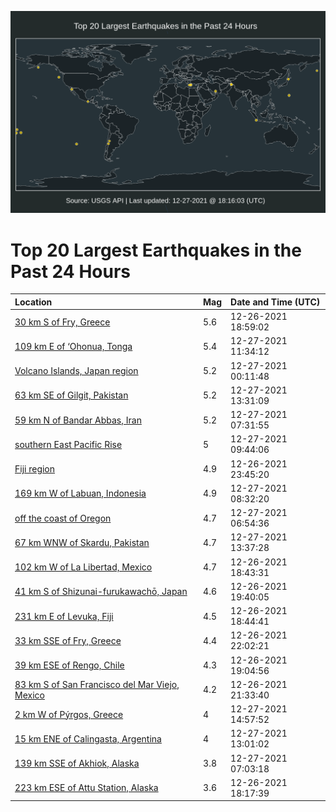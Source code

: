 ![Map](./map.png)

# Top 20 Largest Earthquakes in the Past 24 Hours

| Location | Mag | Date and Time (UTC) |
|:---|:---|:---|
| [30 km S of Fry, Greece](https://earthquake.usgs.gov/earthquakes/eventpage/us6000gfhq) | 5.6 | 12-26-2021 18:59:02 |
| [109 km E of ‘Ohonua, Tonga](https://earthquake.usgs.gov/earthquakes/eventpage/us6000gfli) | 5.4 | 12-27-2021 11:34:12 |
| [Volcano Islands, Japan region](https://earthquake.usgs.gov/earthquakes/eventpage/us6000gfj3) | 5.2 | 12-27-2021 00:11:48 |
| [63 km SE of Gilgit, Pakistan](https://earthquake.usgs.gov/earthquakes/eventpage/us6000gflv) | 5.2 | 12-27-2021 13:31:09 |
| [59 km N of Bandar Abbas, Iran](https://earthquake.usgs.gov/earthquakes/eventpage/us6000gfkh) | 5.2 | 12-27-2021 07:31:55 |
| [southern East Pacific Rise](https://earthquake.usgs.gov/earthquakes/eventpage/us6000gfl6) | 5 | 12-27-2021 09:44:06 |
| [Fiji region](https://earthquake.usgs.gov/earthquakes/eventpage/us6000gfix) | 4.9 | 12-26-2021 23:45:20 |
| [169 km W of Labuan, Indonesia](https://earthquake.usgs.gov/earthquakes/eventpage/us6000gfkq) | 4.9 | 12-27-2021 08:32:20 |
| [off the coast of Oregon](https://earthquake.usgs.gov/earthquakes/eventpage/us6000gfke) | 4.7 | 12-27-2021 06:54:36 |
| [67 km WNW of Skardu, Pakistan](https://earthquake.usgs.gov/earthquakes/eventpage/us6000gfm1) | 4.7 | 12-27-2021 13:37:28 |
| [102 km W of La Libertad, Mexico](https://earthquake.usgs.gov/earthquakes/eventpage/us6000gfhi) | 4.7 | 12-26-2021 18:43:31 |
| [41 km S of Shizunai-furukawachō, Japan](https://earthquake.usgs.gov/earthquakes/eventpage/us6000gfhx) | 4.6 | 12-26-2021 19:40:05 |
| [231 km E of Levuka, Fiji](https://earthquake.usgs.gov/earthquakes/eventpage/us6000gfhp) | 4.5 | 12-26-2021 18:44:41 |
| [33 km SSE of Fry, Greece](https://earthquake.usgs.gov/earthquakes/eventpage/us6000gfim) | 4.4 | 12-26-2021 22:02:21 |
| [39 km ESE of Rengo, Chile](https://earthquake.usgs.gov/earthquakes/eventpage/us6000gfhr) | 4.3 | 12-26-2021 19:04:56 |
| [83 km S of San Francisco del Mar Viejo, Mexico](https://earthquake.usgs.gov/earthquakes/eventpage/us6000gfil) | 4.2 | 12-26-2021 21:33:40 |
| [2 km W of Pýrgos, Greece](https://earthquake.usgs.gov/earthquakes/eventpage/us6000gfmj) | 4 | 12-27-2021 14:57:52 |
| [15 km ENE of Calingasta, Argentina](https://earthquake.usgs.gov/earthquakes/eventpage/us6000gflt) | 4 | 12-27-2021 13:01:02 |
| [139 km SSE of Akhiok, Alaska](https://earthquake.usgs.gov/earthquakes/eventpage/us6000gfkf) | 3.8 | 12-27-2021 07:03:18 |
| [223 km ESE of Attu Station, Alaska](https://earthquake.usgs.gov/earthquakes/eventpage/ak021gjoai98) | 3.6 | 12-26-2021 18:17:39 |
